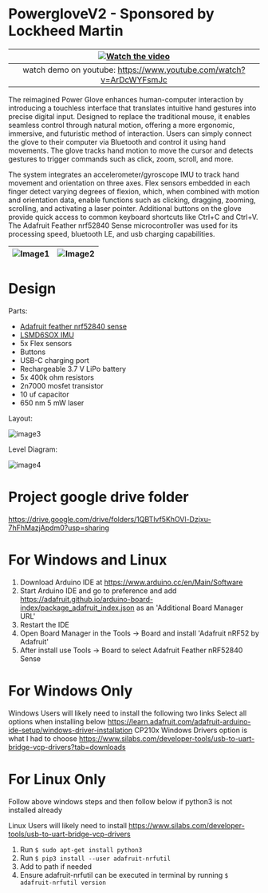 # PowergloveV2 - Sponsored by Lockheed Martin


|[![Watch the video](images/demo_thumbnail.png)](https://youtu.be/ArDcWYFsmJc)|
|:--:|
| watch demo on youtube: https://www.youtube.com/watch?v=ArDcWYFsmJc|

The reimagined Power Glove enhances human-computer interaction by introducing a touchless interface that translates intuitive hand gestures into precise digital input. Designed to replace the traditional mouse, it enables seamless control through natural motion, offering a more ergonomic, immersive, and futuristic method of interaction. Users can simply connect the glove to their computer via Bluetooth and control it using hand movements. The glove tracks hand motion to move the cursor and detects gestures to trigger commands such as click, zoom, scroll, and more.

The system integrates an accelerometer/gyroscope IMU to track hand movement and orientation on three axes. Flex sensors embedded in each finger detect varying degrees of flexion, which, when combined with motion and orientation data, enable functions such as clicking, dragging, zooming, scrolling, and activating a laser pointer. Additional buttons on the glove provide quick access to common keyboard shortcuts like Ctrl+C and Ctrl+V. The Adafruit Feather nrf52840 Sense microcontroller was used for its processing speed, bluetooth LE, and usb charging capabilities.

|![Image1](images/final_prod.png)|![Image2](images/side_laser(2).png)
|:--:|:--:|

# Design 

Parts:

- [Adafruit feather nrf52840 sense](https://learn.adafruit.com/adafruit-feather-sense/overview)
- [LSMD6SOX IMU](https://learn.adafruit.com/lsm6dsox-and-ism330dhc-6-dof-imu/overview)
- 5x Flex sensors 
- Buttons 
- USB-C charging port
- Rechargeable 3.7 V LiPo battery
- 5x 400k ohm resistors
- 2n7000 mosfet transistor
- 10 uf capacitor
- 650 nm  5 mW laser

Layout: 

![image3](images/parts_diagram.png)

Level Diagram:

![image4](images/level_diagram.png)







# Project google drive folder
https://drive.google.com/drive/folders/1QBTlvf5KhOVl-Dzjxu-7hFhMazjApdm0?usp=sharing

# For Windows and Linux

1. Download Arduino IDE at https://www.arduino.cc/en/Main/Software
2. Start Arduino IDE and go to preference and add https://adafruit.github.io/arduino-board-index/package_adafruit_index.json as an 'Additional Board Manager URL'
3. Restart the IDE
4. Open Board Manager in the Tools -> Board and install 'Adafruit nRF52 by Adafruit'
5. After install use Tools -> Board to select Adafruit Feather nRF52840 Sense 

# For Windows Only

Windows Users will likely need to install the following two links
Select all options when installing below
https://learn.adafruit.com/adafruit-arduino-ide-setup/windows-driver-installation
CP210x Windows Drivers option is what I had to choose
https://www.silabs.com/developer-tools/usb-to-uart-bridge-vcp-drivers?tab=downloads

# For Linux Only 

Follow above windows steps and then follow below if python3 is not installed already

Linux Users will likely need to install https://www.silabs.com/developer-tools/usb-to-uart-bridge-vcp-drivers

1. Run `$ sudo apt-get install python3`
2. Run `$ pip3 install --user adafruit-nrfutil`
3. Add to path if needed
4. Ensure adafruit-nrfutil can be executed in terminal by running `$ adafruit-nrfutil version`





